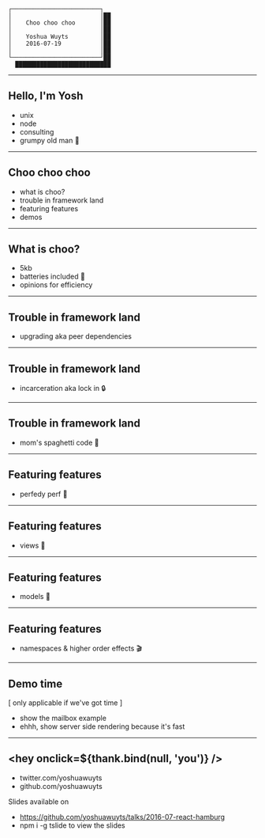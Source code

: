 ```
┌─────────────────────────┐
│                         │██
│    Choo choo choo       │██
│                         │██
│    Yoshua Wuyts         │██
│    2016-07-19           │██
│                         │██
└─────────────────────────┘██
  ███████████████████████████
```

---
## Hello, I'm Yosh
- unix
- node
- consulting
- grumpy old man 👴

---
## Choo choo choo
- what is choo?
- trouble in framework land
- featuring features
- demos

---
## What is choo?
- 5kb
- batteries included 🔋
- opinions for efficiency

---
## Trouble in framework land
- upgrading aka peer dependencies

---
## Trouble in framework land
- incarceration aka lock in 🔒

---
## Trouble in framework land
- mom's spaghetti code 🍝

---
## Featuring features
- perfedy perf 🎉

---
## Featuring features
- views 👀

---
## Featuring features
- models 💁

---
## Featuring features
- namespaces & higher order effects 🎬

---
## Demo time
[ only applicable if we've got time ]
- show the mailbox example
- ehhh, show server side rendering because it's fast

---
## <hey onclick=${thank.bind(null, 'you')} />
- twitter.com/yoshuawuyts
- github.com/yoshuawuyts

Slides available on
- https://github.com/yoshuawuyts/talks/2016-07-react-hamburg
- npm i -g tslide to view the slides
